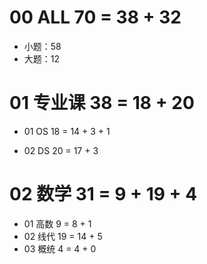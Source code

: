 # 00 ALL 70 = 38 + 32

* 小题：58
* 大题：12



# 01 专业课 38 = 18 + 20

* 01 OS 18 = 14 + 3 + 1 

* 02 DS 20 = 17 + 3



# 02 数学 31 = 9 + 19 + 4

* 01 高数 9 = 8 + 1
* 02 线代 19 = 14 + 5
* 03 概统 4 = 4 + 0

